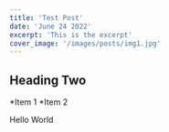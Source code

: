 ```yaml
---
title: 'Test Post'
date: 'June 24 2022'
excerpt: 'This is the excerpt'
cover_image: '/images/posts/img1.jpg'
---
```

## Heading Two

*Item 1
*Item 2

Hello World